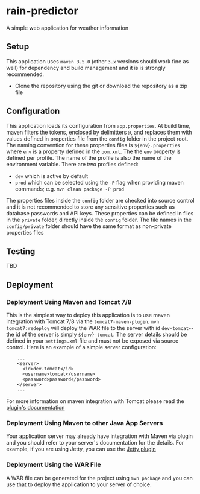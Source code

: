 # rain-predictor
A simple web application for weather information

## Setup
This application uses `maven 3.5.0` (other `3.x` versions should work fine as well) for dependency and build management and it is is strongly recommended.
* Clone the repository using the git or download the repository as a zip file
## Configuration
This application loads its configuration from `app.properties`. At build time, maven filters the tokens, enclosed by delimitters `@`, and replaces them with values defined in properties file from the `config` folder in the project root. The naming convention for these properties files is `${env}.properties` where `env` is a property defined in the `pom.xml`. The the `env` property is defined per profile. The name of the profile is also the name of the environment variable. There are two profiles defined:

  * `dev` which is active by default
  * `prod` which can be selected using the `-P` flag when providing maven commands; e.g. `mvn clean package -P prod`

The properties files inside the `config` folder are checked into source control and it is not recommended to store any sensitive properties such as database passwords and API keys. These properties can be defined in files in the `private` folder, directly inside the `config` folder. The file names in the `config/private` folder should have the same format as non-private properties files

## Testing
TBD
## Deployment
### Deployment Using Maven and Tomcat 7/8
This is the simplest way to deploy this application is to use maven integration with Tomcat 7/8 via the `tomcat7-maven-plugin`.
`mvn tomcat7:redeploy` will deploy the WAR file to the server with id `dev-tomcat`--the id of the server is simply `${env}-tomcat`. The server details should be defined in your `settings.xml` file and must not be exposed via source control. Here is an example of a simple server configuration:
```
    ...
    <server>
      <id>dev-tomcat</id>
      <username>tomcat</username>
      <password>password</password>
    </server>
    ...
```
For more information on maven integration with Tomcat please read the [plugin's documentation](http://tomcat.apache.org/maven-plugin-2.2/tomcat7-maven-plugin/)
### Deployment Using Maven to other Java App Servers
Your application server may already have integration with Maven via plugin and you should refer to your server's documentation for the details. For example, if you are using Jetty, you can use the [Jetty plugin](http://www.eclipse.org/jetty/documentation/9.3.x/jetty-maven-plugin.html)
### Deployment Using the WAR File
A WAR file can be generated for the project using `mvn package` and you can use that to deploy the application to your server of choice.